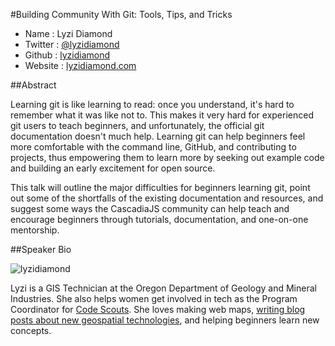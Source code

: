 #Building Community With Git: Tools, Tips, and Tricks

* Name      : Lyzi Diamond
* Twitter   : [@lyzidiamond](http://twitter.com/lyzidiamond)
* Github    : [lyzidiamond](http://github.com/lyzidiamond)
* Website   : [lyzidiamond.com](http://lyzidiamond.com)

##Abstract

Learning git is like learning to read: once you understand, it's hard to remember what it was like not to. This makes it very hard for experienced git users to teach beginners, and unfortunately, the official git documentation doesn't much help. Learning git can help beginners feel more comfortable with the command line, GitHub, and contributing to projects, thus empowering them to learn more by seeking out example code and building an early excitement for open source.

This talk will outline the major difficulties for beginners learning git, point out some of the shortfalls of the existing documentation and resources, and suggest some ways the CascadiaJS community can help teach and encourage beginners through tutorials, documentation, and one-on-one mentorship.

##Speaker Bio

![lyzidiamond](https://raw.github.com/cascadiajs/2013.cascadiajs.com/master/images/lyzi.png)

Lyzi is a GIS Technician at the Oregon Department of Geology and Mineral Industries. She also helps women get involved in tech as the Program Coordinator for [Code Scouts](http://codescouts.org). She loves making web maps, [writing blog posts about new geospatial technologies](http://giscollective.org), and helping beginners learn new concepts.